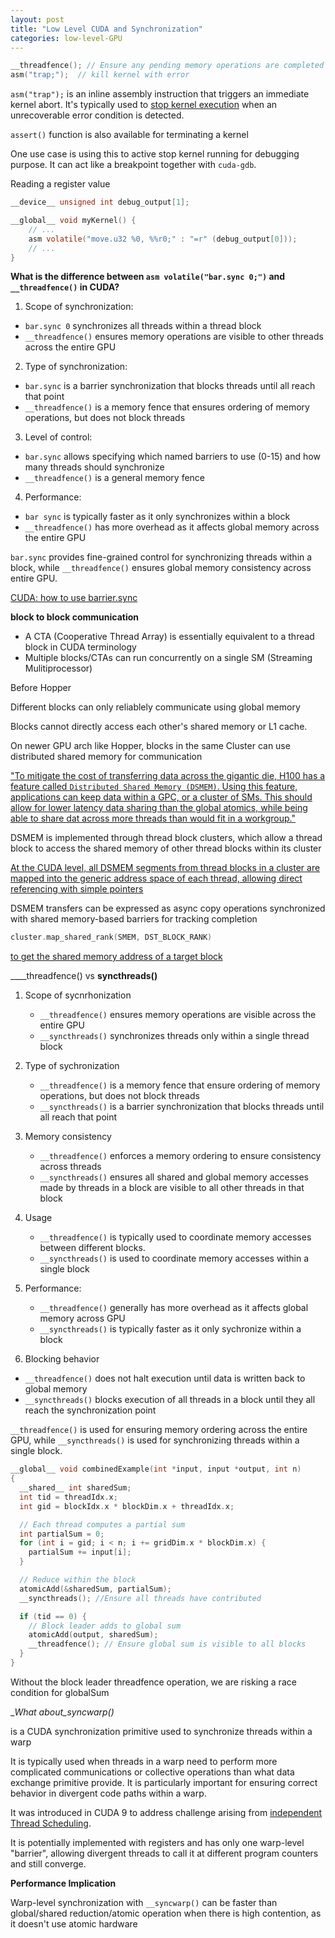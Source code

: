 ```yaml
---
layout: post
title: "Low Level CUDA and Synchronization"
categories: low-level-GPU
---
```

```c
__threadfence(); // Ensure any pending memory operations are completed
asm("trap;");  // kill kernel with error
```

`asm("trap");` is an inline assembly instruction that triggers an immediate kernel abort. It's typically used to [stop kernel execution](https://stackoverflow.com/questions/34989481/how-to-interrupt-or-cancel-a-cuda-kernel-from-host-code) when an unrecoverable error condition is detected.

`assert()` function is also available for terminating a kernel

One use case is using this to active stop kernel running for debugging purpose. It can act like a breakpoint together with `cuda-gdb`.

Reading a register value

```c
__device__ unsigned int debug_output[1];

__global__ void myKernel() {
    // ...
    asm volatile("move.u32 %0, %%r0;" : "=r" (debug_output[0]));
    // ...
}
```

__What is the difference between `asm volatile("bar.sync 0;")` and `__threadfence()` in CUDA?__

1. Scope of synchronization:

  - `bar.sync 0` synchronizes all threads within a thread block
  - `__threadfence()` ensures memory operations are visible to other threads across the entire GPU

2. Type of synchronization:

  - `bar.sync` is a barrier synchronization that blocks threads until all reach that point
  - `__threadfence()` is a memory fence that ensures ordering of memory operations, but does not block threads

3. Level of control:

  - `bar.sync` allows specifying which named barriers to use (0-15) and how many threads should synchronize
  - `__threadfence()` is a general memory fence

4. Performance:

  - `bar sync` is typically faster as it only synchronizes within a block
  - `__threadfence()` has more overhead as it affects global memory across the entire GPU

`bar.sync` provides fine-grained control for synchronizing threads within a block, while `__threadfence()` ensures global memory consistency across entire GPU.

[CUDA: how to use barrier.sync](https://stackoverflow.com/questions/53662484/cuda-how-to-use-barrier-sync)

__block to block communication__

- A CTA (Cooperative Thread Array) is essentially equivalent to a thread block in CUDA terminology
- Multiple blocks/CTAs can run concurrently on a single SM (Streaming Mulitiprocessor)

Before Hopper

Different blocks can only reliablely communicate using global memory

Blocks cannot directly access each other's shared memory or L1 cache.

On newer GPU arch like Hopper, blocks in the same Cluster can use distributed shared memory for communication

["To mitigate the cost of transferring data across the gigantic die, H100 has a feature called `Distributed Shared Memory (DSMEM)`. Using this feature, applications can keep data within a GPC, or a cluster of SMs. This should allow for lower latency data sharing than the global atomics, while being able to share dat across more threads than would fit in a workgroup."](https://chipsandcheese.com/2023/07/02/nvidias-h100-funny-l2-and-tons-of-bandwidth/)

DSMEM is implemented through thread block clusters, which allow a thread block to access the shared memory of other thread blocks within its cluster

[At the CUDA level, all DSMEM segments from thread blocks in a cluster are mapped into the generic address space of each thread, allowing direct referencing with simple pointers](https://developer.nvidia.com/blog/nvidia-hopper-architecture-in-depth/)

DSMEM transfers can be expressed as async copy operations synchronized with shared memory-based barriers for tracking completion

```c
cluster.map_shared_rank(SMEM, DST_BLOCK_RANK)
```

[to get the shared memory address of a target block](https://arxiv.org/abs/2402.13499)

__\__threadfence() vs __syncthreads()__

1. Scope of sycnrhonization
   - `__threadfence()` ensures memory operations are visible across the entire GPU
   - `__syncthreads()` synchronizes threads only within a single thread block
  
2. Type of sychronization

   - `__threadfence()` is a memory fence that ensure ordering of memory operations, but does not block threads
   - `__syncthreads()` is a barrier synchronization that blocks threads until all reach that point
3. Memory consistency
   - `__threadfence()` enforces a memory ordering to ensure consistency across threads
   - `__syncthreads()` ensures all shared and global memory accesses made by threads in a block are visible to all other threads in that block

4. Usage
   - `__threadfence()` is typically used to coordinate memory accesses between different blocks.
   - `__syncthreads()` is used to coordinate memory accesses within a single block
  
5. Performance:
   - `__threadfence()` generally has more overhead as it affects global memory across GPU
   - `__syncthreads()` is typically faster as it only sychronize within a block

6. Blocking behavior
  - `__threadfence()` does not halt execution until data is written back to global memory
  - `__syncthreads()` blocks execution of all threads in a block until they all reach the synchronization point
  
`__threadfence()` is used for ensuring memory ordering across the entire GPU, while `__syncthreads()` is used for synchronizing threads within a single block.


```c
__global__ void combinedExample(int *input, input *output, int n)
{
  __shared__ int sharedSum;
  int tid = threadIdx.x;
  int gid = blockIdx.x * blockDim.x + threadIdx.x;

  // Each thread computes a partial sum
  int partialSum = 0;
  for (int i = gid; i < n; i += gridDim.x * blockDim.x) {
    partialSum += input[i];
  }

  // Reduce within the block
  atomicAdd(&sharedSum, partialSum);
  __syncthreads(); //Ensure all threads have contributed

  if (tid == 0) {
    // Block leader adds to global sum
    atomicAdd(output, sharedSum);
    __threadfence(); // Ensure global sum is visible to all blocks
  }
}
```

Without the block leader threadfence operation, we are risking a race condition for globalSum

__What about\__syncwarp()__

is a CUDA synchronization primitive used to synchronize threads within a warp

It is typically used when threads in a warp need to perform more complicated communications or collective operations than what data exchange primitive provide. It is particularly important for ensuring correct behavior in divergent code paths within a warp.

It was introduced in CUDA 9 to address challenge arising from [independent Thread Scheduling](https://accelsnow.com/CUDA-Warp-Primitives-and-Sync-Notes).

It is potentially implemented with registers and has only one warp-level "barrier", allowing divergent threads to call it at different program counters and still converge.

**Performance Implication**

Warp-level synchronization with `__syncwarp()` can be faster than global/shared reduction/atomic operation when there is high contention, as it doesn't use atomic hardware